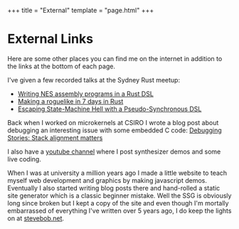 +++
title = "External"
template = "page.html"
+++

# External Links

Here are some other places you can find me on the internet in addition to the links at the bottom of each page.

I've given a few recorded talks at the Sydney Rust meetup:

- [Writing NES assembly programs in a Rust DSL](https://youtu.be/hs-MrEoOX5Y?t=0)
- [Making a roguelike in 7 days in Rust](https://youtu.be/RNjbgCsFtHA?t=0)
- [Escaping State-Machine Hell with a Pseudo-Synchronous DSL](https://youtu.be/ewNU9zYktBE?t=0)

Back when I worked on microkernels at CSIRO I wrote a blog post about debugging an interesting issue with some embedded C code: [Debugging Stories: Stack alignment matters](https://research.csiro.au/tsblog/debugging-stories-stack-alignment-matters/)

I also have a [youtube channel](https://www.youtube.com/@gridbugstv) where I post synthesizer demos and some live coding.

When I was at university a million years ago I made a little website to teach myself web development and graphics by making javascript demos. Eventually I also started writing blog posts there and hand-rolled a static site generator which is a classic beginner mistake. Well the SSG is obviously long since broken but I kept a copy of the site and even though I'm mortally embarrassed of everything I've written over 5 years ago, I do keep the lights on at [stevebob.net](https://www.stevebob.net/).
